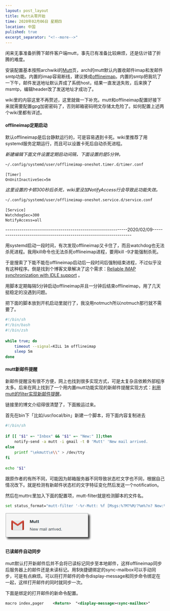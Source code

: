 ```yaml
---
layout: post_layout
title: Mutt从零开始
time: 2020年02月06日 星期四
location: 中国
pulished: true
excerpt_separator: "<!--more-->"
---
```

闲来无事准备折腾下邮件客户端mutt，事先已有准备比较麻烦，还是估计错了折腾的难度。

安装配置基本按照archwiki的[Mutt](https://wiki.archlinux.org/index.php/Mutt)页，arch的mutt默认内置收邮件imap和发邮件smtp功能。内置的imap容易断线，建议换成[offlineimap](https://wiki.archlinux.org/index.php/OfflineIMAP)。内置的smtp把我坑了一下午，邮件发送地址默认弄成了系统host，结果一直发送失败，后来换了msmtp，编辑header改了发送地址才成功了。

wiki里的内容这里不再赘述，这里就做一下补充。mutt和offlineimap配置好接下来就需要配置gpg加密密码了，否则邮箱密码明文存储太危险了。如何配置上述两个wiki里都有详述。
<!--more-->
#### **offlineimap定期启动**

默认offlineimap是后台静默运行的，可是容易遇到卡死。wiki里推荐了用systemd服务定期运行，而且可以设置卡死后自动杀死进程。

*新建编辑下面文件设置定期启动间隔，下面设置的是5分钟。*

```
~/.config/systemd/user/offlineimap-oneshot.timer.d/timer.conf

[Timer]
OnUnitInactiveSec=5m
```

*这里设置的卡顿300秒后杀死，wiki里没加NotifyAccess行会导致此功能失效。*

```
~/.config/systemd/user/offlineimap-oneshot.service.d/service.conf

[Service]
WatchdogSec=300
NotifyAccess=all
```

------------------------------------------------------------2020/02/09-------------------------------------------------------------------

用systemd启动一段时间，有次发现offlineimap又卡住了，而且watchdog也无法杀死进程。我用kill命令也无法杀死offlineimap进程，要用kill -9才能强制杀死。

于是搜索了下能不能在offlineimap启动后一段时间后强制结束进程，不过似乎没有这种程序。倒是找到个博客文章解决了这个需求：[Reliable IMAP synchronization with IDLE support](https://blog.mister-muffin.de/2013/06/05/reliable-imap-synchronization-with-idle-support) 。

用脚本定期每隔5分钟启动offlineimap并且一分钟后结束offlineimap，用了几天挺稳定的没遇到问题。

把下面的脚本放到开机启动里就行了，我没用notmuch所以notmuch那行就不需要了。

```sh
#!/bin/sh
#!/bin/bash
#!/bin/zsh

while true; do
    timeout --signal=KILL 1m offlineimap
    sleep 5m
done
```



#### mutt新邮件提醒

新邮件提醒没有很不方便，网上也找到很多实现方式，可是太复杂且依赖外部程序太多。后来在网上找到了一个用内置mutt功能实现的新邮件提醒实现方式：[利用mutt的filter实现新邮件提醒](http://adam8157.info/blog/2010/05/mutt-filter-notify/)。

链接里的博文介绍得很清楚了，下面搬运过来。

首先在bin下「比如/usr/local/bin」新建一个脚本，将下面内容复制进去

```sh
#!/bin/sh

if [[ "$1" =~ "Inbox" && "$1" =~ "New:" ]];then
	notify-send -a mutt -i gmail -t 0 'Mutt' 'New mail arrived.                 '
else
	printf "\ekmutt\e\\" > /dev/tty
fi

echo "$1"
```

跟原作者的有所不同，可能因为邮箱服务器不同导致状态栏文字也不同，根据自己情况改下。就是检测有新邮件状态栏的文字特征变化然后发送一个notification。

然后在muttrc里加入下面的配置项，mutt-filter就是检测脚本的文件名。

```sh
set status_format="mutt-filter '-%r-Mutt: %f [Msgs:%?M?%M/?%m%?n? New:%n?%?o? Old:%o?%?d? Del:%d?%?F? Flag:%F?%?t? Tag:%t?%?p? Post:%p?%?b? Inc:%b?%?l? %l?]----%>-(%P)---'|"
```

<img src="/assets/img/muttnotification.png" width="273px" />

#### **已读邮件自动同步**

mutt默认打开新邮件后并不会将已读标记同步至本地邮件，这样offlineimap同步后服务器上的邮件还是未读标记。用$快捷键绑定的sync-mailbox可以手动同步，可是有点麻烦。可以将打开邮件的命令display-message和同步命令绑定在一起，这样打开邮件的同时就同步一次。

下面是绑定的打开邮件的新命令配置。

```xml
macro index,pager    <Return>  "<display-message><sync-mailbox>"                                 "open mail and sync"
```

